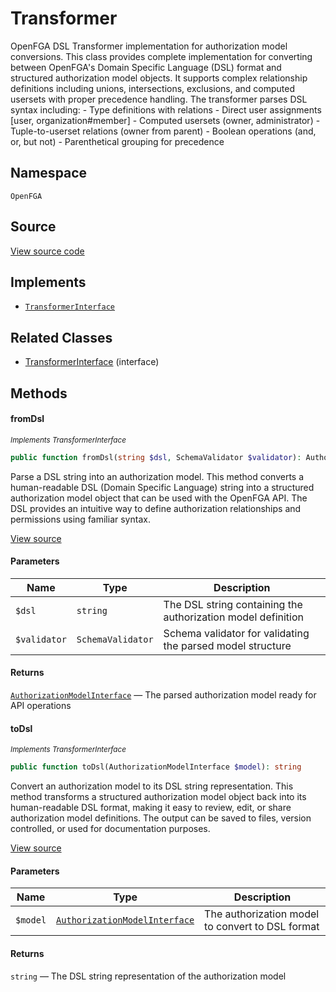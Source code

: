 # Transformer

OpenFGA DSL Transformer implementation for authorization model conversions. This class provides complete implementation for converting between OpenFGA&#039;s Domain Specific Language (DSL) format and structured authorization model objects. It supports complex relationship definitions including unions, intersections, exclusions, and computed usersets with proper precedence handling. The transformer parses DSL syntax including: - Type definitions with relations - Direct user assignments [user, organization#member] - Computed usersets (owner, administrator) - Tuple-to-userset relations (owner from parent) - Boolean operations (and, or, but not) - Parenthetical grouping for precedence

## Namespace
`OpenFGA`

## Source
[View source code](https://github.com/evansims/openfga-php/blob/main/src/Transformer.php)

## Implements
* [`TransformerInterface`](TransformerInterface.md)

## Related Classes
* [TransformerInterface](TransformerInterface.md) (interface)

## Methods

#### fromDsl

*<small>Implements TransformerInterface</small>*

```php
public function fromDsl(string $dsl, SchemaValidator $validator): AuthorizationModelInterface
```

Parse a DSL string into an authorization model. This method converts a human-readable DSL (Domain Specific Language) string into a structured authorization model object that can be used with the OpenFGA API. The DSL provides an intuitive way to define authorization relationships and permissions using familiar syntax.

[View source](https://github.com/evansims/openfga-php/blob/main/src/TransformerInterface.php#L44)

#### Parameters
| Name         | Type              | Description                                                  |
| ------------ | ----------------- | ------------------------------------------------------------ |
| `$dsl`       | `string`          | The DSL string containing the authorization model definition |
| `$validator` | `SchemaValidator` | Schema validator for validating the parsed model structure   |

#### Returns
[`AuthorizationModelInterface`](Models/AuthorizationModelInterface.md) — The parsed authorization model ready for API operations
#### toDsl

*<small>Implements TransformerInterface</small>*

```php
public function toDsl(AuthorizationModelInterface $model): string
```

Convert an authorization model to its DSL string representation. This method transforms a structured authorization model object back into its human-readable DSL format, making it easy to review, edit, or share authorization model definitions. The output can be saved to files, version controlled, or used for documentation purposes.

[View source](https://github.com/evansims/openfga-php/blob/main/src/TransformerInterface.php#L59)

#### Parameters
| Name     | Type                                                                   | Description                                      |
| -------- | ---------------------------------------------------------------------- | ------------------------------------------------ |
| `$model` | [`AuthorizationModelInterface`](Models/AuthorizationModelInterface.md) | The authorization model to convert to DSL format |

#### Returns
`string` — The DSL string representation of the authorization model
